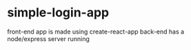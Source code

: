 # simple-login-app
 front-end app is made using create-react-app
 back-end has a node/express server running

